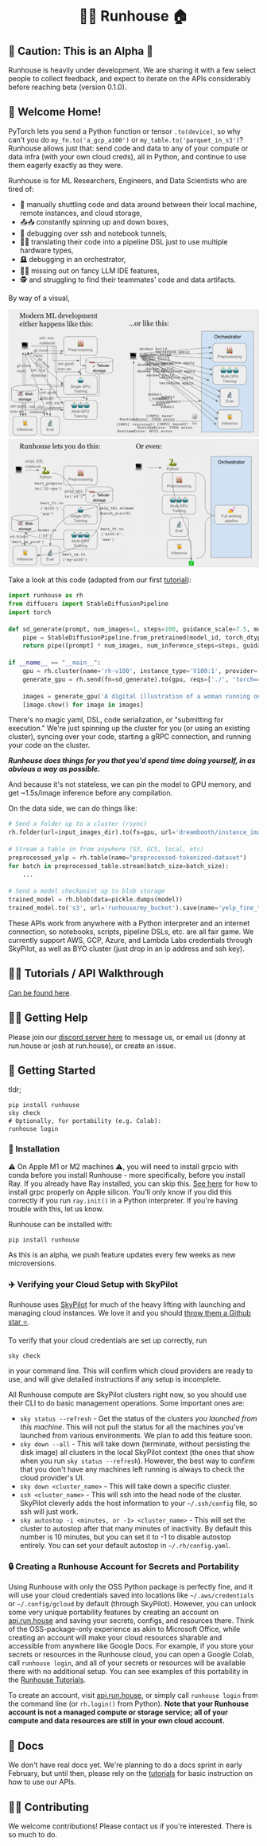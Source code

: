 <h1 align="center">🏃‍♀️ Runhouse 🏠</h1>

[//]: # (<p align="center">)

[//]: # (  <a href="https://discord.gg/RnhB6589Hs"> )

[//]: # (    <img alt="Join Discord" src="https://img.shields.io/discord/1065833240625172600?label=Discord&style=for-the-badge">)

[//]: # (  </a>)

[//]: # (</p>)

## 🚨 Caution: This is an Alpha 🚨

Runhouse is heavily under development. We are sharing
it with a few select people to collect feedback, and
expect to iterate on the APIs considerably before reaching beta
(version 0.1.0).

## 👵 Welcome Home!
PyTorch lets you send a Python function or tensor `.to(device)`, so
why can't you do `my_fn.to('a_gcp_a100')` or `my_table.to('parquet_in_s3')`?
Runhouse allows just that: send code and data to any of your compute or
data infra (with your own cloud creds), all in Python, and continue to use them
eagerly exactly as they were.

Runhouse is for ML Researchers, Engineers, and Data Scientists who are tired of:
 - 🚜 manually shuttling code and data around between their local machine, remote instances, and cloud storage,
 - 📤📥 constantly spinning up and down boxes,
 - 🐜 debugging over ssh and notebook tunnels,
 - 🧑‍🔧 translating their code into a pipeline DSL just to use multiple hardware types,
 - 🪦 debugging in an orchestrator,
 - 👩‍✈️ missing out on fancy LLM IDE features,
 - 🕵️ and struggling to find their teammates' code and data artifacts.

By way of a visual,

![img.png](docs/assets/img.png)
![img_1.png](docs/assets/img_1.png)

Take a look at this code (adapted from our first [tutorial](https://github.com/run-house/tutorials)):
```python
import runhouse as rh
from diffusers import StableDiffusionPipeline
import torch

def sd_generate(prompt, num_images=1, steps=100, guidance_scale=7.5, model_id='stabilityai/stable-diffusion-2-base'):
    pipe = StableDiffusionPipeline.from_pretrained(model_id, torch_dtype=torch.float16, revision='fp16').to('cuda')
    return pipe([prompt] * num_images, num_inference_steps=steps, guidance_scale=guidance_scale).images

if __name__ == "__main__":
    gpu = rh.cluster(name='rh-v100', instance_type='V100:1', provider='gcp')
    generate_gpu = rh.send(fn=sd_generate).to(gpu, reqs=['./', 'torch==1.12.0', 'diffusers'])

    images = generate_gpu('A digital illustration of a woman running on the roof of a house.', num_images=2, steps=50)
    [image.show() for image in images]

```
There's no magic yaml, DSL, code serialization, or "submitting for execution." We're
just spinning up the cluster for you (or using an existing cluster), syncing over your code,
starting a gRPC connection, and running your code on the cluster.

**_Runhouse does things for you that you'd spend time doing yourself, in as obvious a way as possible._**

And because it's not stateless, we can pin the model to GPU memory, and get ~1.5s/image
inference before any compilation.

On the data side, we can do things like:
```python
# Send a folder up to a cluster (rsync)
rh.folder(url=input_images_dir).to(fs=gpu, url='dreambooth/instance_images')

# Stream a table in from anywhere (S3, GCS, local, etc)
preprocessed_yelp = rh.table(name="preprocessed-tokenized-dataset")
for batch in preprocessed_table.stream(batch_size=batch_size):
    ...

# Send a model checkpoint up to blob storage
trained_model = rh.blob(data=pickle.dumps(model))
trained_model.to('s3', url='runhouse/my_bucket').save(name='yelp_fine_tuned_bert')
```

These APIs work from anywhere with a Python interpreter and an internet connection,
so notebooks, scripts, pipeline DSLs, etc. are all fair game. We currently support AWS,
GCP, Azure, and Lambda Labs credentials through SkyPilot, as well as BYO cluster (just drop
in an ip address and ssh key).

## 👨‍🏫 Tutorials / API Walkthrough

[Can be found here](https://github.com/run-house/tutorials).

## 🙋‍♂️ Getting Help

Please join our [discord server here](https://discord.gg/RnhB6589Hs)
to message us, or email us (donny at run.house or josh at run.house), or create an issue.

## 🐣 Getting Started

tldr;
```commandline
pip install runhouse
sky check
# Optionally, for portability (e.g. Colab):
runhouse login
```

### 🔌 Installation

⚠️ On Apple M1 or M2 machines ⚠️, you will need to install grpcio with conda
before you install Runhouse - more specifically, before you install Ray.
If you already have Ray installed, you can skip this.
[See here](https://docs.ray.io/en/master/ray-overview/installation.html#m1-mac-apple-silicon-support)
for how to install grpc properly on Apple silicon. You'll only know if you did
this correctly if you run `ray.init()` in a Python interpreter. If you're
having trouble with this, let us know.

Runhouse can be installed with:
```
pip install runhouse
```
As this is an alpha, we push feature updates every few weeks as new microversions.

### ✈️ Verifying your Cloud Setup with SkyPilot

Runhouse uses [SkyPilot](https://skypilot.readthedocs.io/en/latest/) for
much of the heavy lifting with launching and managing cloud instances.
We love it and you should [throw them a Github star ⭐️](https://github.com/skypilot-org/skypilot/).

To verify that your cloud credentials are set up correctly, run
```
sky check
```
in your command line. This will confirm which cloud providers are ready to
use, and will give detailed instructions if any setup is incomplete.

All Runhouse compute are SkyPilot clusters right now, so you should use
their CLI to do basic management operations. Some important ones are:
* `sky status --refresh` - Get the status of the clusters *you launched from
this machine*. This will not pull the status for all the machines you've
launched from various environments. We plan to add this feature soon.
* `sky down --all` - This will take down (terminate, without persisting the
disk image) all clusters in the local SkyPilot context (the ones that show
when you run `sky status --refresh`). However, the best way to confirm that you don't
have any machines left running is always to check the cloud provider's UI.
* `sky down <cluster_name>` - This will take down a specific cluster.
* `ssh <cluster_name>` - This will ssh into the head node of the cluster.
SkyPilot cleverly adds the host information to your `~/.ssh/config` file, so
ssh will just work.
* `sky autostop -i <minutes, or -1> <cluster_name>` - This will set the
cluster to autostop after that many minutes of inactivity. By default this
number is 10 minutes, but you can set it to -1 to disable autostop entirely.
You can set your default autostop in `~/.rh/config.yaml`.

### 🔒 Creating a Runhouse Account for Secrets and Portability

Using Runhouse with only the OSS Python package is perfectly fine, and it
will use your cloud credentials saved into locations like `~/.aws/credentials`
or `~/.config/gcloud` by default (through SkyPilot). However, you can unlock
some very unique portability features by creating an account on
[api.run.house](https://api.run.house) and saving your secrets, configs,
and resources there. Think of the OSS-package-only experience as akin to Microsoft Office,
while creating an account will make your cloud resources sharable and accessible
from anywhere like Google Docs. For example, if you store your secrets or resources
in the Runhouse cloud, you can open a Google Colab, call `runhouse login`, and all
of your secrets or resources will be available there with no additional setup. You
can see examples of this portability in the [Runhouse Tutorials](https://github.com/run-house/tutorials).

To create an account, visit [api.run.house](https://api.run.house),
or simply call `runhouse login` from the command line (or
`rh.login()` from Python). **Note that your Runhouse account is not a managed compute
or storage service; all of your compute and data resources are still in your own
cloud account.**

## 📜 Docs

We don't have real docs yet. We're planning to do a docs sprint in early
February, but until then, please rely on the [tutorials](https://github.com/run-house/tutorials)
for basic instruction on how to use our APIs.

## 👷‍♀️ Contributing

We welcome contributions! Please contact us if you're interested. There
is so much to do.
